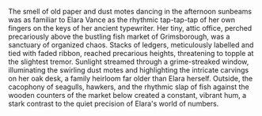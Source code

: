 The smell of old paper and dust motes dancing in the afternoon sunbeams was as familiar to Elara Vance as the rhythmic tap-tap-tap of her own fingers on the keys of her ancient typewriter.  Her tiny, attic office, perched precariously above the bustling fish market of Grimsborough, was a sanctuary of organized chaos.  Stacks of ledgers, meticulously labelled and tied with faded ribbon, reached precarious heights, threatening to topple at the slightest tremor.  Sunlight streamed through a grime-streaked window, illuminating the swirling dust motes and highlighting the intricate carvings on her oak desk, a family heirloom far older than Elara herself.  Outside, the cacophony of seagulls, hawkers, and the rhythmic slap of fish against the wooden counters of the market below created a constant, vibrant hum, a stark contrast to the quiet precision of Elara's world of numbers.
